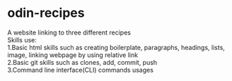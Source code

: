 # odin-recipes
A website linking to three different recipes<br>
Skills use:<br>
 1.Basic html skills such as creating boilerplate, paragraphs, headings, lists, image, linking webpage by using relative link<br>
 2.Basic git skills such as clones, add, commit, push<br>
 3.Command line interface(CLI) commands usages
